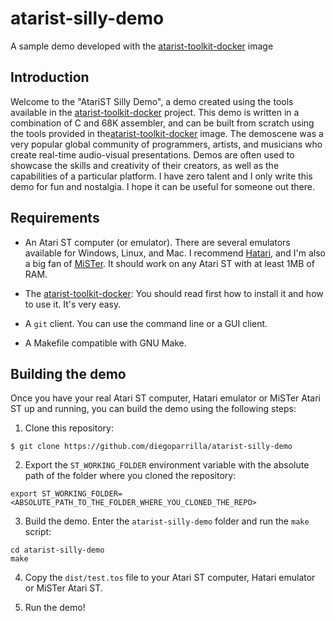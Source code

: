 # atarist-silly-demo

A sample demo developed with the [atarist-toolkit-docker](https://github.com/diegoparrilla/atarist-toolkit-docker) image

## Introduction

Welcome to the "AtariST Silly Demo", a demo created using the tools available in the [atarist-toolkit-docker](https://github.com/diegoparrilla/atarist-toolkit-docker) project. This demo is written in a combination of C and 68K assembler, and can be built from scratch using the tools provided in the[atarist-toolkit-docker](https://github.com/diegoparrilla/atarist-toolkit-docker) image. The demoscene was a very popular global community of programmers, artists, and musicians who create real-time audio-visual presentations. Demos are often used to showcase the skills and creativity of their creators, as well as the capabilities of a particular platform. I have zero talent and I only write this demo for fun and nostalgia. I hope it can be useful for someone out there.

## Requirements

- An Atari ST computer (or emulator). There are several emulators available for Windows, Linux, and Mac. I recommend [Hatari](http://hatari.tuxfamily.org/), and I'm also a big fan of [MiSTer](https://misterfpga.org/). It should work on any Atari ST with at least 1MB of RAM.

- The [atarist-toolkit-docker](https://github.com/diegoparrilla/atarist-toolkit-docker): You should read first how to install it and how to use it. It's very easy.

- A `git` client. You can use the command line or a GUI client.

- A Makefile compatible with GNU Make.


## Building the demo

Once you have your real Atari ST computer, Hatari emulator or MiSTer Atari ST up and running, you can build the demo using the following steps:

1. Clone this repository:

```
$ git clone https://github.com/diegoparrilla/atarist-silly-demo
```

2. Export the `ST_WORKING_FOLDER` environment variable with the absolute path of the folder where you cloned the repository:

```
export ST_WORKING_FOLDER=<ABSOLUTE_PATH_TO_THE_FOLDER_WHERE_YOU_CLONED_THE_REPO>
```

3. Build the demo. Enter the `atarist-silly-demo` folder and run the `make` script:

```
cd atarist-silly-demo
make
```

4. Copy the `dist/test.tos` file to your Atari ST computer, Hatari emulator or MiSTer Atari ST.

5. Run the demo!

